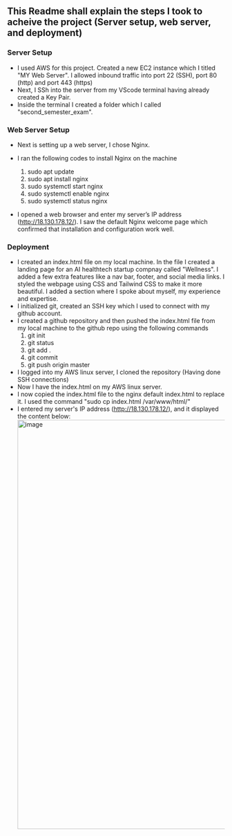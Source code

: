 ## This Readme shall explain the steps I took to acheive the project (Server setup, web server, and deployment)

### Server Setup
- I used AWS for this project. Created a new EC2 instance which I titled "MY Web Server". I allowed inbound traffic into port 22 (SSH), port 80 (http) and port 443 (https)
- Next, I SSh into the server from my VScode terminal having already created a Key Pair.
- Inside the terminal I created a folder which I called "second_semester_exam".

### Web Server Setup
- Next is setting up a web server, I chose Nginx.
- I ran the following codes to install Nginx on the machine

    1. sudo apt update
    2. sudo apt install nginx
    3. sudo systemctl start nginx
    4. sudo systemctl enable nginx
    5. sudo systemctl status nginx
- I opened a web browser and enter my server’s IP address (http://18.130.178.12/). I saw the default Nginx welcome page which confirmed that installation and configuration work well.

### Deployment
- I created an index.html file on my local machine. In the file I created a landing page for an AI healthtech startup compnay called "Wellness". I added a few extra features like a nav bar, footer, and social media links. I styled the webpage using CSS and Tailwind CSS to make it more beautiful. I added a section where I spoke about myself, my experience and expertise.
- I initialized git, created an SSH key which I used to connect with my github account.
- I created a github repository and then pushed the index.html file from my local machine to the github repo using the following commands
    1. git init
    2. git status
    3. git add .
    4. git commit
    5. git push origin master
- I logged into my AWS linux server, I cloned the repository (Having done SSH connections)
- Now I have the index.html on my AWS linux server.
- I now copied the index.html file to the nginx default index.html to replace it. I used the command
        "sudo cp index.html /var/www/html/"
- I entered my server's IP address (http://18.130.178.12/), and it displayed the content below:
  <img width="947" alt="image" src="https://github.com/user-attachments/assets/12974cfc-4a63-4967-b2a7-32c5422ea014" />
